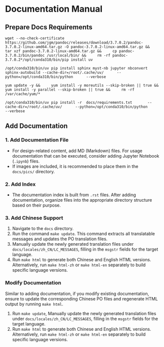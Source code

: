 # Documentation Manual
## Prepare Docs Requirements
``` 
wget --no-check-certificate https://github.com/jgm/pandoc/releases/download/3.7.0.2/pandoc-3.7.0.2-linux-amd64.tar.gz -O pandoc-3.7.0.2-linux-amd64.tar.gz &&     tar xzf pandoc-3.7.0.2-linux-amd64.tar.gz &&     cp pandoc-3.7.0.2/bin/pandoc /usr/local/bin/ &&     rm -rf pandoc-3.7.0.2*/opt/conda310/bin/pip install uv 

/opt/conda310/bin/uv pip install sphinx myst-nb jupyter nbconvert sphinx-autobuild --cache-dir=/root/.cache/uv/      --python=/opt/conda310/bin/python      --verbose

yum update -y &&     yum install -y moreutils --skip-broken || true &&     yum install -y parallel --skip-broken || true &&     rm -rf /var/cache/yum/*

/opt/conda310/bin/uv pip install -r  docs/requirements.txt       --cache-dir=/root/.cache/uv/      --python=/opt/conda310/bin/python      --verbose
```

## Add Documentation

### 1. Add Documentation File
* For design-related content, add MD (Markdown) files. For usage documentation that can be executed, consider adding Jupyter Notebook (`.ipynb`) files.
* If images are included, it is recommended to place them in the `docs/pics/` directory.

### 2. Add Index
* The documentation index is built from `.rst` files. After adding documentation, organize files into the appropriate directory structure based on their purpose.

### 3. Add Chinese Support
1. Navigate to the `docs` directory.
2. Run the command `make update`. This command extracts all translatable messages and updates the PO translation files.
3. Manually update the newly generated translation files under `docs/locales/zh_CN/LC_MESSAGES`, filling in the `msgstr` fields for the target language.
4. Run `make html` to generate both Chinese and English HTML versions. Alternatively, run `make html-zh` or `make html-en` separately to build specific language versions.

### Modify Documentation
Similar to adding documentation, if you modify existing documentation, ensure to update the corresponding Chinese PO files and regenerate HTML output by running `make html`.
1. Run `make update`, Manually update the newly generated translation files under `docs/locales/zh_CN/LC_MESSAGES`, filling in the `msgstr` fields for the target language.
2. Run `make html` to generate both Chinese and English HTML versions. Alternatively, run `make html-zh` or `make html-en` separately to build specific language versions.